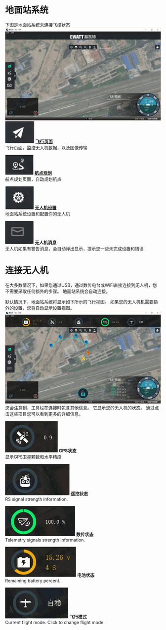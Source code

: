 # 地面站系统
下图是地面站系统未连接飞控状态
<br>
![](BootToFly.jpg)
<br>
![](FlyViewButton.jpg) **[飞行页面](../FlyView/FlyView.md)**
<br>飞行页面，监控无人机数据，以及图像传输

![](PlanViewButton.jpg) **[航点规划](../PlanView/PlanView.md)**
<br>航点规划页面，自动规划航点

![](SetupViewButton.jpg) **[无人机设置](../SetupView/SetupView.md)**
<br>地面站系统设置和配置你的无人机

![](MessageToolbar.jpg) **无人机消息**
<br> 无人机如果有警告消息，会自动弹出显示，提示您一些未完成设置和错误
# 连接无人机
在大多数情况下，如果您通过USB，通过数传电台或WiFi直接连接到无人机，您不需要采取任何额外的步骤。 地面站系统会自动连接。

默认情况下，地面站系统将显示如下所示的飞行视图。 如果您的无人机机需要额外的设置，您将自动显示设置视图。
<br>
![](ConnectedVehicle.jpg)
<br>
您会注意到，工具栏在连接时包含其他信息。 它显示您的无人机的状态。 通过点击这些项目您可以看到更多的详细信息。


![](GPSToolbar.jpg) **GPS状态**
<br >显示GPS卫星颗数和水平精度

![](RCToolbar.jpg) **遥控状态** 
<br>RS signal strength information.

![](TelemetryToolbar.jpg) **数传状态**
<br>Telemetry signals strength information.

![](BatteryToolbar.jpg) **电池状态**
<br>Remaining battery percent.

![](FlightModeToolbar.jpg) **飞行模式**
<br>Current flight mode. Click to change flight mode.
